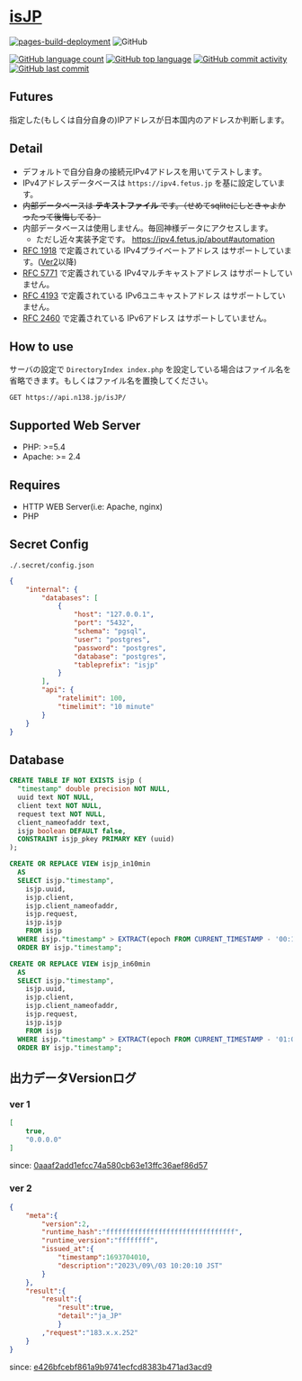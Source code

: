 # [isJP](https://github.com/n138-kz/isJP)

[![pages-build-deployment](https://github.com/n138-kz/isJP/actions/workflows/pages/pages-build-deployment/badge.svg?branch=master)](https://github.com/n138-kz/isJP/actions/workflows/pages/pages-build-deployment)
![GitHub](https://img.shields.io/github/license/n138-kz/isJP)
  
[![GitHub language count](https://img.shields.io/github/languages/count/lkz138/isJP)](README.md)
[![GitHub top language](https://img.shields.io/github/languages/top/lkz138/isJP)](README.md)
[![GitHub commit activity](https://img.shields.io/github/commit-activity/m/lkz138/isJP)](README.md)
[![GitHub last commit](https://img.shields.io/github/last-commit/lkz138/isJP)](README.md)

## Futures

指定した(もしくは自分自身の)IPアドレスが日本国内のアドレスか判断します。

## Detail

- デフォルトで自分自身の接続元IPv4アドレスを用いてテストします。
- IPv4アドレスデータベースは `https://ipv4.fetus.jp` を基に設定しています。
- ~~内部データベースは **テキストファイル** です。（せめてsqliteにしときゃよかったって後悔してる）~~
- 内部データベースは使用しません。毎回神様データにアクセスします。
  - ただし近々実装予定です。 https://ipv4.fetus.jp/about#automation
- [RFC 1918](https://tools.ietf.org/html/rfc1918) で定義されている IPv4プライベートアドレス はサポートしています。([Ver2](https://github.com/n138-kz/isJP/tree/e426bfcebf861a9b9741ecfcd8383b471ad3acd9)以降)
- [RFC 5771](https://tools.ietf.org/html/rfc5771) で定義されている IPv4マルチキャストアドレス はサポートしていません。
- [RFC 4193](https://tools.ietf.org/html/rfc4193) で定義されている IPv6ユニキャストアドレス はサポートしていません。
- [RFC 2460](https://tools.ietf.org/html/rfc2460) で定義されている IPv6アドレス はサポートしていません。

## How to use

サーバの設定で `DirectoryIndex index.php` を設定している場合はファイル名を省略できます。もしくはファイル名を置換してください。

```http
GET https://api.n138.jp/isJP/
```

## Supported Web Server

- PHP: >=5.4
- Apache: >= 2.4

## Requires

- HTTP WEB Server(i.e: Apache, nginx)
- PHP

## Secret Config

```
./.secret/config.json
```
```json
{
    "internal": {
        "databases": [
            {
                "host": "127.0.0.1",
                "port": "5432",
                "schema": "pgsql",
                "user": "postgres",
                "password": "postgres",
                "database": "postgres",
                "tableprefix": "isjp"
            }
        ],
        "api": {
            "ratelimit": 100,
            "timelimit": "10 minute"
        }
    }
}
```

## Database

```sql
CREATE TABLE IF NOT EXISTS isjp (
  "timestamp" double precision NOT NULL,
  uuid text NOT NULL,
  client text NOT NULL,
  request text NOT NULL,
  client_nameofaddr text,
  isjp boolean DEFAULT false,
  CONSTRAINT isjp_pkey PRIMARY KEY (uuid)
);
```
```sql
CREATE OR REPLACE VIEW isjp_in10min
  AS
  SELECT isjp."timestamp",
    isjp.uuid,
    isjp.client,
    isjp.client_nameofaddr,
    isjp.request,
    isjp.isjp
    FROM isjp
  WHERE isjp."timestamp" > EXTRACT(epoch FROM CURRENT_TIMESTAMP - '00:10:00'::interval)::double precision
  ORDER BY isjp."timestamp";
```
```sql
CREATE OR REPLACE VIEW isjp_in60min
  AS
  SELECT isjp."timestamp",
    isjp.uuid,
    isjp.client,
    isjp.client_nameofaddr,
    isjp.request,
    isjp.isjp
    FROM isjp
  WHERE isjp."timestamp" > EXTRACT(epoch FROM CURRENT_TIMESTAMP - '01:00:00'::interval)::double precision
  ORDER BY isjp."timestamp";
```

## 出力データVersionログ

### ver 1

```json
[
    true,
    "0.0.0.0"
]
```
since: [0aaaf2add1efcc74a580cb63e13ffc36aef86d57](https://github.com/n138-kz/isJP/tree/0aaaf2add1efcc74a580cb63e13ffc36aef86d57)

### ver 2

```json
{
    "meta":{
        "version":2,
        "runtime_hash":"ffffffffffffffffffffffffffffffff",
        "runtime_version":"ffffffff",
        "issued_at":{
            "timestamp":1693704010,
            "description":"2023\/09\/03 10:20:10 JST"
        }
    },
    "result":{
        "result":{
            "result":true,
            "detail":"ja_JP"
            }
        ,"request":"183.x.x.252"
    }
}
```
since: [e426bfcebf861a9b9741ecfcd8383b471ad3acd9](https://github.com/n138-kz/isJP/tree/e426bfcebf861a9b9741ecfcd8383b471ad3acd9)

